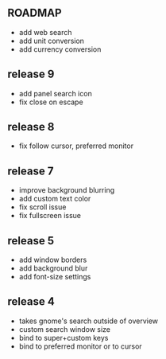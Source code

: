 ## ROADMAP

* add web search
* add unit conversion
* add currency conversion

## release 9

* add panel search icon
* fix close on escape

## release 8

* fix follow cursor, preferred monitor

## release 7

* improve background blurring
* add custom text color
* fix scroll issue
* fix fullscreen issue

## release 5

* add window borders
* add background blur
* add font-size settings

## release 4

* takes gnome's search outside of overview
* custom search window size
* bind to super+custom keys
* bind to preferred monitor or to cursor

